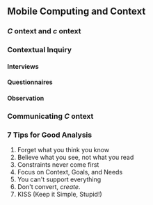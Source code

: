 ## Mobile Computing and Context

### ___C___ ontext and ___c___ ontext

### Contextual Inquiry

#### Interviews
#### Questionnaires
#### Observation

### Communicating ___C___ ontext

### 7 Tips for Good Analysis
1. Forget what you think you know
2. Believe what you see, not what you read
3. Constraints never come first
4. Focus on Context, Goals, and Needs
5. You can't support everything
6. Don't convert, _create_.
7. KISS (Keep it Simple, Stupid!)